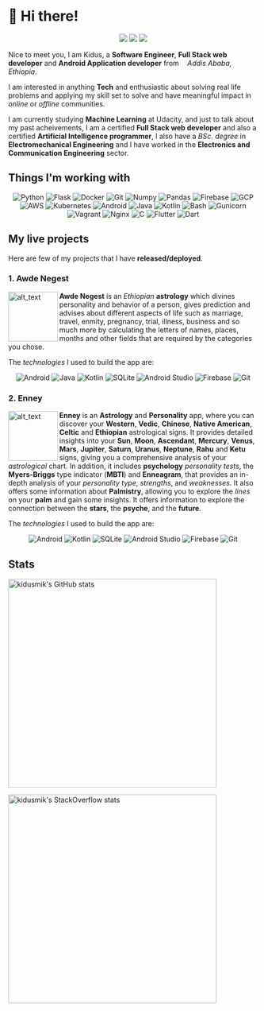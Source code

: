 # 👋 Hi there!
<div align="center">
  <p>
    <a href="https://www.linkedin.com/in/kidusmik"><img src="https://img.shields.io/badge/linkedin-%230077B5.svg?style=for-the-badge&logo=linkedin&logoColor=white"></a>
    <a href="https://stackoverflow.com/users/10644546/kidus"><img src="https://img.shields.io/badge/Stackoverflow-ff7700?style=for-the-badge&logo=stackoverflow&logoColor=white"></a>
    <a href="https://t.me/kidusmik"><img src="https://img.shields.io/badge/Telegram-2CA5E0?style=for-the-badge&logo=telegram&logoColor=white"></a>
  </p>
</div>

Nice to meet you, I am Kidus, a **Software Engineer**, **Full Stack web developer** and **Android Application developer** from <img src="https://cdn-icons-png.flaticon.com/512/197/197636.png" width="13"/>_Addis Ababa, Ethiopia_.

I am interested in anything **Tech** and enthusiastic about solving real life problems and applying my skill set to solve and have meaningful impact in _online_ or _offline_ communities.

I am currently studying **Machine Learning** at Udacity, and just to talk about my past acheivements, I am a certified **Full Stack web developer** and also a certified **Artificial Intelligence programmer**, I also have a _BSc. degree_ in **Electromechanical Engineering** and I have worked in the **Electronics and Communication Engineering** sector.

## Things I'm working with
<div align="center">
  <p>
    <img alt="Python" src="https://img.shields.io/badge/python-3670A0?style=for-the-badge&logo=python&logoColor=ffdd54" />
    <img alt="Flask" src="https://img.shields.io/badge/flask-333333?style=for-the-badge&logo=flask&logoColor=white" />
    <img alt="Docker" src="https://img.shields.io/badge/docker-%230db7ed.svg?style=for-the-badge&logo=docker&logoColor=white" />
    <img alt="Git" src="https://img.shields.io/badge/git-%23F05033.svg?style=for-the-badge&logo=git&logoColor=white" />
    <img alt="Numpy" src="https://img.shields.io/badge/numpy-%23013243.svg?style=for-the-badge&logo=numpy&logoColor=white" />
    <img alt="Pandas" src="https://img.shields.io/badge/pandas-%23150458.svg?style=for-the-badge&logo=pandas&logoColor=white" />
    <img alt="Firebase" src="https://img.shields.io/badge/firebase-%23039BE5.svg?style=for-the-badge&logo=firebase" />
    <img alt="GCP" src="https://img.shields.io/badge/GoogleCloud-%234285F4.svg?style=for-the-badge&logo=google-cloud&logoColor=white" />
    <img alt="AWS" src="https://img.shields.io/badge/AWS-%23FF9900.svg?style=for-the-badge&logo=amazon-aws&logoColor=white" />
    <img alt="Kubernetes" src="https://img.shields.io/badge/kubernetes-%23326ce5.svg?style=for-the-badge&logo=kubernetes&logoColor=white" />
    <img alt="Android" src="https://img.shields.io/badge/Android-3DDC84?style=for-the-badge&logo=android&logoColor=white" />
    <img alt="Java" src="https://img.shields.io/badge/java-%23ED8B00.svg?style=for-the-badge&logo=java&logoColor=white" />
    <img alt="Kotlin" src="https://img.shields.io/badge/kotlin-%237F52FF.svg?style=for-the-badge&logo=kotlin&logoColor=white" />
    <img alt="Bash" src="https://img.shields.io/badge/shell_script-%23121011.svg?style=for-the-badge&logo=gnu-bash&logoColor=white" />
    <img alt="Gunicorn" src="https://img.shields.io/badge/gunicorn-%298729.svg?style=for-the-badge&logo=gunicorn&logoColor=white" />
    <img alt="Vagrant" src="https://img.shields.io/badge/vagrant-%231563FF.svg?style=for-the-badge&logo=vagrant&logoColor=white" />
    <img alt="Nginx" src="https://img.shields.io/badge/nginx-%23009639.svg?style=for-the-badge&logo=nginx&logoColor=white" />
    <img alt="C" src="https://img.shields.io/badge/c-%2300599C.svg?style=for-the-badge&logo=c&logoColor=white" />
    <img alt="Flutter" src="https://img.shields.io/badge/Flutter-%2302569B.svg?style=for-the-badge&logo=Flutter&logoColor=white" />
    <img alt="Dart" src="https://img.shields.io/badge/dart-%230175C2.svg?style=for-the-badge&logo=dart&logoColor=white" />
  </p>
</div>

## My live projects

Here are few of my projects that I have **released/deployed**.

### 1. Awde Negest

[<img alt="alt_text" width="100px" src="https://awdenegest.files.wordpress.com/2021/09/a-n-logo.png" align="left"/>](https://play.google.com/store/apps/details?id=com.starx.development.awdenegest)

**Awde Negest** is an _Ethiopian_ **astrology** which divines personality and behavior of a person, gives prediction and advises about different aspects of life such as marriage, travel, enmity, pregnancy, trial, illness, business and so much more by calculating the letters of names, places, months and other fields that are required by the categories you chose.

The _technologies_ I used to build the app are:
<div align="center">
  <p>
    <img alt="Android" src="https://img.shields.io/badge/Android-3DDC84?style=for-the-badge&logo=android&logoColor=white" />
    <img alt="Java" src="https://img.shields.io/badge/java-%23ED8B00.svg?style=for-the-badge&logo=java&logoColor=white" />
    <img alt="Kotlin" src="https://img.shields.io/badge/kotlin-%237F52FF.svg?style=for-the-badge&logo=kotlin&logoColor=white" />
    <img alt="SQLite" src="https://img.shields.io/badge/sqlite-%2307405e.svg?style=for-the-badge&logo=sqlite&logoColor=white" />
    <img alt="Android Studio" src="https://img.shields.io/badge/Android%20Studio-3DDC84.svg?style=for-the-badge&logo=android-studio&logoColor=white" />
    <img alt="Firebase" src="https://img.shields.io/badge/firebase-%23039BE5.svg?style=for-the-badge&logo=firebase" />
    <img alt="Git" src="https://img.shields.io/badge/git-%23F05033.svg?style=for-the-badge&logo=git&logoColor=white" />
  </p>
</div>

### 2. Enney

[<img alt="alt_text" width="100px" src="https://starxdevelopment.files.wordpress.com/2023/08/enney-logo.png" align="left"/>](https://play.google.com/store/apps/details?id=com.starx.development.enney
)

**Enney** is an **Astrology** and **Personality** app, where you can discover your **Western**, **Vedic**, **Chinese**, **Native American**, **Celtic** and **Ethiopian** astrological signs. It provides detailed insights into your **Sun**, **Moon**, **Ascendant**, **Mercury**, **Venus**, **Mars**, **Jupiter**, **Saturn**, **Uranus**, **Neptune**, **Rahu** and **Ketu** signs, giving you a comprehensive analysis of your *astrological* chart. In addition, it includes **psychology** *personality tests*, the **Myers-Briggs** type indicator (**MBTI**) and **Enneagram**, that provides an in-depth analysis of your *personality type*, *strengths*, and *weaknesses*. It also offers some information about **Palmistry**, allowing you to explore the *lines* on your **palm** and gain some insights. It offers information to explore the connection between the **stars**, the **psyche**, and the **future**.

The _technologies_ I used to build the app are:
<div align="center">
  <p>
    <img alt="Android" src="https://img.shields.io/badge/Android-3DDC84?style=for-the-badge&logo=android&logoColor=white" />
    <img alt="Kotlin" src="https://img.shields.io/badge/kotlin-%237F52FF.svg?style=for-the-badge&logo=kotlin&logoColor=white" />
    <img alt="SQLite" src="https://img.shields.io/badge/sqlite-%2307405e.svg?style=for-the-badge&logo=sqlite&logoColor=white" />
    <img alt="Android Studio" src="https://img.shields.io/badge/Android%20Studio-3DDC84.svg?style=for-the-badge&logo=android-studio&logoColor=white" />
    <img alt="Firebase" src="https://img.shields.io/badge/firebase-%23039BE5.svg?style=for-the-badge&logo=firebase" />
    <img alt="Git" src="https://img.shields.io/badge/git-%23F05033.svg?style=for-the-badge&logo=git&logoColor=white" />
  </p>
</div>

## Stats

<a href="https://quine.sh/profile/kidusmik"><img src="https://stats.quine.sh/kidusmik/github" alt="kidusmik's GitHub stats" width="420px"></a>


<a href="https://quine.sh/profile/kidusmik"><img src="https://stats.quine.sh/kidusmik/stack-overflow" alt="kidusmik's StackOverflow stats" width="420px"></a>

<!---
kidusmik/kidusmik is a ✨ special ✨ repository because its `README.md` (this file) appears on your GitHub profile.
You can click the Preview link to take a look at your changes.

docs: Update personal profile README.md

I made changes to the links and overall style of my account.
--->
